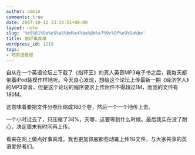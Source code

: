 ```yaml
---
author: admin
comments: true
date: 2007-10-12 13:34:51+00:00
layout: note
slug: '%e5%81%9a%e5%a5%bd%e4%ba%8b%e7%9c%9f%e9%9a%be'
title: 做好事真难
wordpress_id: 1219
tags:
- 呸英语教程
---
```


自从在一个英语论坛上下载了《指环王》的真人英音MP3电子书之后，我每天都带着iPod装模作样地听。今天良心发现，想给这个论坛上传最新一期《经济学人》的MP3录音，但是这个论坛的程序要求上传附件不得超过1M，而我的文件有180M。

这意味着要把文件分卷压缩成180个卷，然后一个一个地传上去。

一个小时过去了，只压缩了38%，天哪，这要等到什么时候。最后我实在没了耐心，决定周末有时间再上传。

看来在网上做点好事真难。我也更加佩服那些动辄上传1G文件，与大家共享的英语爱好者们。
